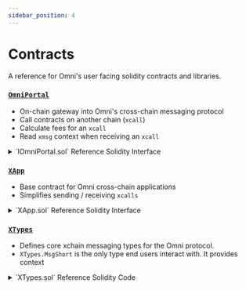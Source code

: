 ```yaml
---
sidebar_position: 4
---
```


# Contracts

A reference for Omni's user facing solidity contracts and libraries.

### [`OmniPortal`](https://github.com/omni-network/omni/blob/main/contracts/src/protocol/OmniPortal.sol)

- On-chain gateway into Omni's cross-chain messaging protocol
- Call contracts on another chain (`xcall`)
- Calculate fees for an `xcall`
- Read `xmsg` context when receiving an `xcall`

<details>
<summary>`IOmniPortal.sol` Reference Solidity Interface</summary>

```solidity
// SPDX-License-Identifier: GPL-3.0-only
pragma solidity ^0.8.12;

/// @dev OmniPortal interface (only user facing functions)
interface IOmniPortal {
    /**
     * @notice Default xmsg execution gas limit, enforced on destination chain
     * @return Gas limit
     */
    function XMSG_DEFAULT_GAS_LIMIT() external view returns (uint64);

    /**
     * @notice Maximum allowed xmsg gas limit
     * @return Maximum gas limit
     */
    function XMSG_MAX_GAS_LIMIT() external view returns (uint64);

    /**
     * @notice Minimum allowed xmsg gas limit
     * @return Minimum gas limit
     */
    function XMSG_MIN_GAS_LIMIT() external view returns (uint64);

    /**
     * @notice Chain ID of the chain to which this portal is deployed
     * @dev Used as sourceChainId for all outbound XMsgs
     * @return Chain ID
     */
    function chainId() external view returns (uint64);

    /**
     * @notice Returns the current XMsg being executed via this portal.
     *          - xmsg().sourceChainId  Chain ID of the source xcall
     *          - xmsg().sender         msg.sender of the source xcall
     *         If no XMsg is being executed, all fields will be zero.
     *          - xmsg().sourceChainId  == 0
     *          - xmsg().sender         == address(0)
     */
    function xmsg() external view returns (XTypes.MsgShort memory);

    /**
     * @notice Whether the current transaction is an xcall
     * @return True if current transaction is an xcall, false otherwise
     */
    function isXCall() external view returns (bool);

    /**
     * @notice Calculate the fee for calling a contract on another chain
     * @dev Uses OmniPortal.XMSG_DEFAULT_GAS_LIMIT
     * @dev Fees denominated in wei
     * @param destChainId Destination chain ID
     * @param data Encoded function calldata
     */
    function feeFor(uint64 destChainId, bytes calldata data) external view returns (uint256);

    /**
     * @notice Calculate the fee for calling a contract on another chain
     * @dev Fees denominated in wei
     * @param destChainId Destination chain ID
     * @param data Encoded function calldata
     * @param gasLimit Execution gas limit, enforced on destination chain
     */
    function feeFor(uint64 destChainId, bytes calldata data, uint64 gasLimit) external view returns (uint256);

    /**
     * @notice Call a contract on another chain
     * @dev Uses OmniPortal.XMSG_DEFAULT_GAS_LIMIT as execution gas limit on destination chain
     * @param destChainId Destination chain ID
     * @param to Address of contract to call on destination chain
     * @param data Encoded function calldata (use abi.encodeWithSignature
     * 	or abi.encodeWithSelector)
     */
    function xcall(uint64 destChainId, address to, bytes calldata data) external payable;

    /**
     * @notice Call a contract on another chain
     * @dev Uses provide gasLimit as execution gas limit on destination chain.
     *      Reverts if gasLimit < XMSG_MAX_GAS_LIMIT or gasLimit > XMSG_MAX_GAS_LIMIT
     * @param destChainId Destination chain ID
     * @param to Address of contract to call on destination chain
     * @param data Encoded function calldata (use abi.encodeWithSignature
     * 	or abi.encodeWithSelector)
     */
    function xcall(uint64 destChainId, address to, bytes calldata data, uint64 gasLimit) external payable;
}
```
</details>

### [`XApp`](https://github.com/omni-network/omni/blob/main/contracts/src/pkg/XApp.sol)

- Base contract for Omni cross-chain applications
- Simplifies sending / receiving `xcalls`

<details>
<summary>`XApp.sol` Reference Solidity Interface</summary>

```solidity
// SPDX-License-Identifier: GPL-3.0-only
pragma solidity ^0.8.12;

import { IOmniPortal } from "../interfaces/IOmniPortal.sol";
import { XTypes } from "../libraries/XTypes.sol";

/**
 * @title XApp
 * @dev Base contract for Omni cross-chain applications
 */
contract XApp {
    /// @dev The OmniPortal contract
    IOmniPortal internal immutable omni;

    /// @dev Transient storage for the current xmsg
    XTypes.MsgShort internal xmsg;

    /// @dev Read current xmsg into storage before execution, delete it afterwards
    modifier xrecv() {
        xmsg = omni.xmsg();
        _;
        delete xmsg;
    }

    constructor(address _omni) {
        omni = IOmniPortal(_omni);
    }

    /// @dev Return true if the current call is an xcall from the OmniPortal
    function isXCall() internal view returns (bool) {
        return omni.isXCall() && msg.sender == address(omni);
    }

    /// @dev Calculate the fee for calling a contract on another chain.
    ///      Uses OmniPortal.XMSG_DEFAULT_GAS_LIMIT
    /// @return fee The fee, denominated in wei
    function feeFor(uint64 destChainId, bytes memory data) internal view returns (uint256) {
        return omni.feeFor(destChainId, data);
    }

    /// @dev Calculate the fee for calling a contract on another chain.
    ///      Uses OmniPortal.XMSG_DEFAULT_GAS_LIMIT
    /// @return fee The fee, denominated in wei
    function feeFor(uint64 destChainId, bytes memory data, uint64 gasLimit) internal view returns (uint256) {
        return omni.feeFor(destChainId, data, gasLimit);
    }

    /// @dev Call a contract on another chain. Uses OmniPortal.XMSG_DEFAULT_GAS_LIMIT
    /// @return fee The fee for the xcall
    function xcall(uint64 destChainId, address to, bytes memory data) internal returns (uint256) {
        uint256 fee = omni.feeFor(destChainId, data);
        omni.xcall{ value: fee }(destChainId, to, data);
        return fee;
    }

    /// @dev Call a contract on another chain
    /// @return fee The fee, denominated in wei
    function xcall(uint64 destChainId, address to, bytes memory data, uint64 gasLimit) internal returns (uint256) {
        uint256 fee = omni.feeFor(destChainId, data, gasLimit);
        omni.xcall{ value: fee }(destChainId, to, data, gasLimit);
        return fee;
    }
}
```
</details>

### [`XTypes`](https://github.com/omni-network/omni/blob/main/contracts/src/libraries/XTypes.sol)

- Defines core xchain messaging types for the Omni protocol.
- `XTypes.MsgShort` is the only type end users interact with. It provides context

<details>
<summary>`XTypes.sol` Reference Solidity Code</summary>

```solidity
// SPDX-License-Identifier: GPL-3.0-only
pragma solidity ^0.8.12;

/// @dev Omni xchain types (only user facing types)
library XTypes {
    /**
     * @notice Trimmed version of Msg that presents the minimum required context for consuming xapps.
     * @custom:field sourceChainId  Chain ID of the source chain
     * @custom:field sender         msg.sender of xcall on source chain
     */
    struct MsgShort {
        uint64 sourceChainId;
        address sender;
    }
}
```

</details>
